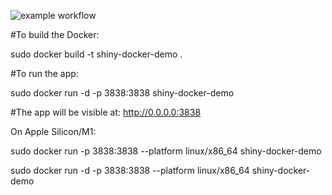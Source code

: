 ![example workflow](https://github.com/github/docs/actions/workflows/docker-image.yml/badge.svg?branch=main)

#To build the Docker:

sudo docker build -t shiny-docker-demo .

#To run the app:

sudo docker run -d -p 3838:3838 shiny-docker-demo

#The app will be visible at: http://0.0.0.0:3838




On Apple Silicon/M1:

sudo docker run -p 3838:3838 --platform linux/x86_64  shiny-docker-demo


sudo docker run -d -p 3838:3838   --platform linux/x86_64   shiny-docker-demo






